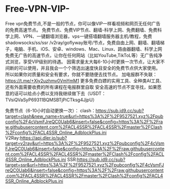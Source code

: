 # Free-VPN-VIP-
Free vpn免费节点,不是一般的节点，你可以像VIP一样看视频和网页无任何广告的免费高速节点。
免费节点、免费VIP节点、翻墙-科学上网、免费翻墙、免费科学上网、VPN、一键翻墙浏览器，vps一键搭墙翻墙服务器主机/教程，免费shadowsocks/ss/ssr /v2ray/goflyway账号/节点，免费自由上网、翻墙、翻墙梯子，电脑、手机、iOS、安卓、windows、Mac、Linux、路由器翻墙、科学上网
免费无广告的高速节点，让你在任何网站（比如YouTube,TikToL等）无广告纯净式浏览，享受VIP级别的待遇。
因需求量太大每6-10小时更换一次节点，让大家不间断的可以使用，并且我会一个个筛选出速度快且安全的免费节点供大家使用。
所以如果你对质量和安全有要求，你就不要随便去找节点。
加电报群不失联：https://t.me/+Xiy2uzhmv0VmYmM1
更多免费白嫖的实用工具、全种类AI工具、还有外面需要收费的所有课程在电报群里自取
安全高速的节点不宜寻找，如果愿意的话可以给点小费以支持我继续做下去（USDT：TVsiQVaSyP69311BQMSBTjPiCTksg4JjpU）

免费节点（6-10小时自动更换一次）：
clash：https://sub.id9.cc/sub?target=clash&new_name=true&url=https%3A%2F%2F9527521.xyz%2Fpubconfig%2F4cVsmFJreQC0Uab6&insert=false&config=https%3A%2F%2Fraw.githubusercontent.com%2FACL4SSR%2FACL4SSR%2Fmaster%2FClash%2Fconfig%2FACL4SSR_Online_AdblockPlus.ini
V2Ray:https://api.dler.io/sub?target=v2ray&url=https%3A%2F%2F9527521.xyz%2Fpubconfig%2F4cVsmFJreQC0Uab6&insert=false&config=https%3A%2F%2Fraw.githubusercontent.com%2FACL4SSR%2FACL4SSR%2Fmaster%2FClash%2Fconfig%2FACL4SSR_Online_AdblockPlus.ini
SSR:https://sub.id9.cc/sub?target=ssr&url=https%3A%2F%2F9527521.xyz%2Fpubconfig%2F4cVsmFJreQC0Uab6&insert=false&config=https%3A%2F%2Fraw.githubusercontent.com%2FACL4SSR%2FACL4SSR%2Fmaster%2FClash%2Fconfig%2FACL4SSR_Online_AdblockPlus.ini
